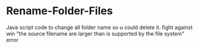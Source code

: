 # Rename-Folder-Files
Java script code to change all folder name so u could delete it. fight against  win "the source filename are larger than is supported by the file system" error
